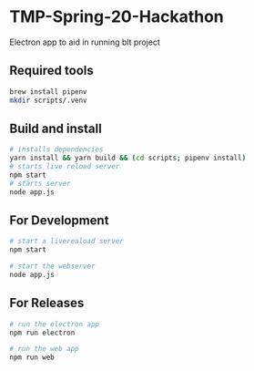 # TMP-Spring-20-Hackathon
Electron app to aid in running blt project

## Required tools
```bash
brew install pipenv
mkdir scripts/.venv
```

## Build and install
```bash
# installs dependencies
yarn install && yarn build && (cd scripts; pipenv install)
# starts live reload server
npm start
# starts server
node app.js
```

## For Development
```bash
# start a livereaload server 
npm start 

# start the webserver
node app.js
```

## For Releases
```bash
# run the electron app
npm run electron

# run the web app
npm run web
```